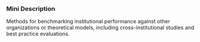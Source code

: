 ### Mini Description

Methods for benchmarking institutional performance against other organizations or theoretical models, including cross-institutional studies and best practice evaluations.
